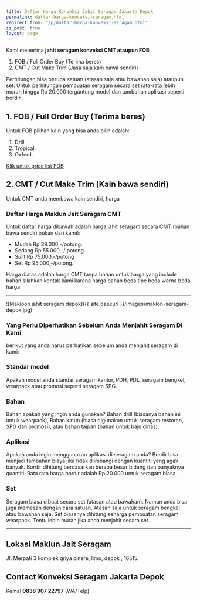 ```yaml
---
title: Daftar Harga Konveksi Jahit Seragam Jakarta Depok
permalink: daftar-harga-konveksi-seragam.html
redirect_from: "/p/daftar-harga-konveksi-seragam.html"
is_post: true
layout: page
---
```


Kami menerima **jahit seragam konveksi CMT ataupun FOB**
1. FOB / Full Order Buy (Terima beres)
2. CMT / Cut Make Trim (Jasa saja kain bawa sendiri)

Perhitungan bisa berupa satuan (atasan saja atau bawahan saja) ataupun set. Untuk perhitungan pembuatan seragam secara set rata-rata lebih murah hingga Rp 20.000 tergantung model dan tambahan aplikasi seperti bordir. 

## 1. FOB / Full Order Buy (Terima beres)
Untuk FOB pilihan kain yang bisa anda pilih adalah:
1. Drill.
2. Tropical.
3. Oxford.

<a href="{{site.baseurl}}/daftar-harga-seragam-plus-bordir.html">Klik untuk price list FOB</a> 

## 2. CMT / Cut Make Trim (Kain bawa sendiri)
Untuk CMT anda membawa kain sendiri, harga 

### Daftar Harga Maklun Jait Seragam CMT 
Untuk daftar harga dibawah adalah harga jahit seragam secara CMT (bahan bawa sendiri bukan dari kami):
- Mudah Rp 39.000,-/potong.
- Sedang Rp 55.000,-/ potong.
- Sulit Rp 75.000,-/potong
- Set Rp 95.000,-/potong.

Harga diatas adalah harga CMT tanpa bahan untuk harga yang include bahan silahkan kontak kami karena harga bahan beda tipe beda warna beda harga.

---

![Makloon jahit seragam depok]({{ site.baseurl }}/images/maklon-seragam-depok.jpg)

### Yang Perlu Diperhatikan Sebelum Anda Menjahit Seragam Di Kami
berikut yang anda harus perhatikan sebelum anda menjahit seragam di kami:

### Standar model
Apakah model anda standar seragam kantor, PDH, PDL, seragam bengkel, wearpack atau promosi seperti seragam SPG.

### Bahan
Bahan apakah yang ingin anda gunakan? Bahan drill (biasanya bahan ini untuk wearpack), Bahan katun (biasa digunakan untuk seragam restoran, SPG dan promosi), atau bahan taipan (bahan untuk baju dinas).

### Aplikasi
Apakah anda ingin menggunakan aplikasi di seragam anda? Bordir bisa menjadi tambahan biaya jika tidak diimbangi dengan kuantiti yang agak banyak. Bordir dihitung berdasarkan berapa besar bidang dan banyaknya quantiti. Rata rata harga bordir adalah Rp 20.000 untuk seragam biasa.

### Set
Seragam biasa dibuat secara set (atasan atau bawahan). Namun anda bisa juga memesan dengan cara satuan. Atasan saja untuk seragam bengkel atau bawahan saja. Set biasanya dihitung seharga pembuatan seragam wearpack. Tentu lebih murah jika anda menjahit secara set.

---

## Lokasi Maklun Jait Seragam
Jl. Merpati 3 komplek griya cinere, limo, depok , 16515.

## Contact Konveksi Seragam Jakarta Depok
Kemal **0838 907 22797** (WA/Telp)
